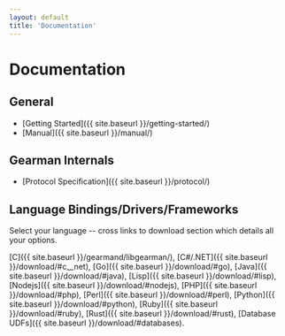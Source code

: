 ```yaml
---
layout: default
title: 'Documentation'
---
```


# Documentation

## General

 * [Getting Started]({{ site.baseurl }}/getting-started/)
 * [Manual]({{ site.baseurl }}/manual/)

## Gearman Internals

 * [Protocol Specification]({{ site.baseurl }}/protocol/)

## Language Bindings/Drivers/Frameworks

Select your language -- cross links to download section which details all
your options.

[C]({{ site.baseurl }}/gearmand/libgearman/),
[C#/.NET]({{ site.baseurl }}/download/#c__net),
[Go]({{ site.baseurl }}/download/#go),
[Java]({{ site.baseurl }}/download/#java),
[Lisp]({{ site.baseurl }}/download/#lisp),
[Nodejs]({{ site.baseurl }}/download/#nodejs),
[PHP]({{ site.baseurl }}/download/#php),
[Perl]({{ site.baseurl }}/download/#perl),
[Python]({{ site.baseurl }}/download/#python),
[Ruby]({{ site.baseurl }}/download/#ruby),
[Rust]({{ site.baseurl }}/download/#rust),
[Database UDFs]({{ site.baseurl }}/download/#databases).
